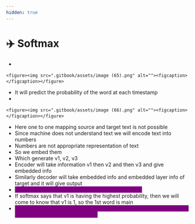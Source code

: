 ```yaml
---
hidden: true
---
```


# ✈️ Softmax

*

    <figure><img src=".gitbook/assets/image (65).png" alt=""><figcaption></figcaption></figure>
* It will predict the probability of the word at each timestamp
*

    <figure><img src=".gitbook/assets/image (66).png" alt=""><figcaption></figcaption></figure>
* Here one to one mapping source and target text is not possible
* Since machine does not understand text we will encode text into numbers
* Numbers are not appropriate representation of text
* So we embed them
* Which generate v1, v2, v3
* Encoder will take information v1 then v2 and then v3 and give embedded info
* Similarly decoder will take embedded info and embedded layer info of target and it will give output
* <mark style="color:purple;background-color:purple;">**Softmax layer will give probability at each instance**</mark>
* If softmax says that v1 is having the highest probability, then we will come to know that v1 is 1, so the 1st word is main
* <mark style="color:purple;background-color:purple;">**If softmax does not give correct prediction, then it will be an error and the error will be back propagated**</mark>

&#x20;

&#x20;

&#x20;
